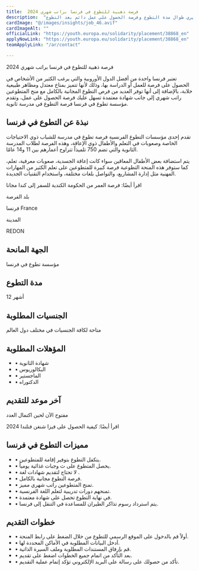 ```yaml
---
title:  فرصة ذهبية للتطوع في فرنسا براتب شهري 2024 
description:  "فرصة ذهبية للتطوع في فرنسا بتمويل كامل وراتب جيب شهري طوال مدة التطوع وفرصة الحصول علي عمل دائم بعد التطوع." 
cardImage: "@/images/insights/job_46.avif" 
cardImageAlt: "" 
officialLink: "https://youth.europa.eu/solidarity/placement/38868_en" 
applyNowLink: "https://youth.europa.eu/solidarity/placement/38868_en" 
teamApplyLink: "/ar/contact"

---
```


فرصة ذهبية للتطوع في فرنسا براتب شهري 2024

تعتبر فرنسا واحدة من أفضل الدول الأوروبية والتي يرغب الكثير من الأشخاص في الحصول على فرصة للعمل أو الدراسة بها، وذلك لأنها تتميز بمناخ معتدل ومظاهر طبيعية خلابة، بالإضافة إلى أنها توفر العديد من فرص التطوع المجانية بالكامل مع منح المتطوعين راتب شهري إلى جانب شهادة معتمدة تسهل عليك فرصة الحصول على عمل، وتقدم مؤسسة تطوع في فرنسا فرصة التطوع في مدرسة ثانوية.

## نبذة عن التطوع في فرنسا

تقدم إحدى مؤسسات التطوع الفرنسية فرصة تطوع في مدرسة للشباب ذوي الاحتياجات الخاصة وصعوبات في التعلم والأطفال ذوي الإعاقة، وهذه الفرصة لطلاب المدرسة الثانوية والتي تضم 750 تلميذاً تتراوح أعمارهم بين 11 و14 عامًا.

يتم استضافة بعض الأطفال المعاقين سواء كانت إعاقة الجسدية، صعوبات معرفية، تعلم، كما ستوفر هذه المنحة التطوعية فرصة كبيرة للمتطوعين على تعلم الكثير من المهارات المهنية مثل إدارة المشاريع، والتواصل بلغات مختلفة، واستخدام التقنيات الجديدة.

اقرأ أيضًا: فرصة العمر من الحكومة الكندية للسفر إلى كندا مجانا

بلد الفرصة

فرنسا France

المدينة

REDON

## الجهة المانحة

مؤسسة تطوع في فرنسا

## مدة التطوع

12 أشهر

## الجنسيات المطلوبة

متاحة لكافة الجنسيات في مختلف دول العالم

## المؤهلات المطلوبة

- • شهادة الثانوية
- • البكالوريوس
- • الماجستير
- • الدكتوراه

## آخر موعد للتقديم

مفتوح الآن لحين اكتمال العدد

اقرأ أيضًا: كيفية الحصول على فيزا شنغن فنلندا 2024

## مميزات التطوع في فرنسا

- • يتكفل التطوع بتوفير إقامة للمتطوعين.
- • يحصل المتطوع على ث وجبات غذائية يومياً.
- • لا تحتاج لتقديم شهادات لغة .
- • فرصة التطوع مجانية بالكامل.
- • تمنح المتطوعين راتب شهري مميز.
- • تمنحهم دورات تدريبية لتعلم اللغة الفرنسية.
- • في نهاية التطوع تحصل على شهادة معتمدة.
- • يتم استرداد رسوم تذاكر الطيران للمساعدة في التنقل إلى فرنسا.

## خطوات التقديم

- • أولاً قم بالدخول على الموقع الرسمي للتطوع من خلال الضغط على رابط المنحة.
- • أدخل البيانات المطلوبة في الأماكن المحددة لها.
- • قم بإرفاق المستندات المطلوبة وملف السيرة الذاتية.
- • بعد التأكد من اتمام جميع الخطوات اضغط على تقديم.
- • تأكد من حصولك على رسالة على البريد الإلكتروني تؤكد إتمام عملية التقديم.


